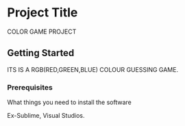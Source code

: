 # Project Title

COLOR GAME PROJECT

## Getting Started

ITS IS A RGB(RED,GREEN,BLUE) COLOUR GUESSING GAME.

### Prerequisites

What things you need to install the software 

Ex-Sublime, Visual Studios.
